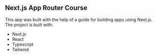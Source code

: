 ## Next.js App Router Course

This app was built with the help of a guide for building apps using Next.js.
The project is built with:

* Next.js
* React
* Typescript
* Tailwind
